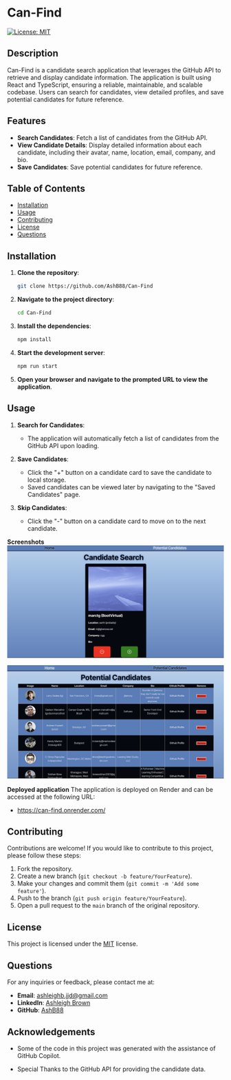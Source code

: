 # Can-Find

[![License: MIT](https://img.shields.io/badge/License-MIT-yellow.svg)](https://opensource.org/licenses/MIT)

## Description
Can-Find is a candidate search application that leverages the GitHub API to retrieve and display candidate information. The application is built using React and TypeScript, ensuring a reliable, maintainable, and scalable codebase. Users can search for candidates, view detailed profiles, and save potential candidates for future reference.

## Features

- **Search Candidates**: Fetch a list of candidates from the GitHub API.
- **View Candidate Details**: Display detailed information about each candidate, including their avatar, name, location, email, company, and bio.
- **Save Candidates**: Save potential candidates for future reference.

## Table of Contents
- [Installation](#installation)
- [Usage](#usage)
- [Contributing](#contributing)
- [License](#license)
- [Questions](#questions)

## Installation
1. **Clone the repository**:
    ```sh
    git clone https://github.com/AshB88/Can-Find
    ```
2. **Navigate to the project directory**:
    ```sh
    cd Can-Find
    ```
3. **Install the dependencies**:
    ```sh
    npm install
    ```
4. **Start the development server**:
    ```sh
    npm run start
    ```
5. **Open your browser and navigate to the prompted URL to view the application**.

## Usage

1. **Search for Candidates**:
    * The application will automatically fetch a list of candidates from the GitHub API upon loading.  

2. **Save Candidates**:
    * Click the "+" button on a candidate card to save the candidate to local storage.  
    * Saved candidates can be viewed later by navigating to the "Saved Candidates" page.  

3. **Skip Candidates**:
    * Click the "-" button on a candidate card to move on to the next candidate.  

**Screenshots**
![Can-Find Home Page](./src/assets/Can-Find%20Home.png)

![Can-Find Saved Candidates Page](./src/assets/Can-Find%20Saved.png)

**Deployed application**
The application is deployed on Render and can be accessed at the following URL:  
* https://can-find.onrender.com/



## Contributing
Contributions are welcome! If you would like to contribute to this project, please follow these steps:

  1. Fork the repository.
  2. Create a new branch (`git checkout -b feature/YourFeature`).
  3. Make your changes and commit them (`git commit -m 'Add some feature'`).
  4. Push to the branch (`git push origin feature/YourFeature`).
  5. Open a pull request to the `main` branch of the original repository.

## License
This project is licensed under the [MIT](https://opensource.org/licenses/MIT) license.

## Questions
For any inquiries or feedback, please contact me at:
- **Email**: ashleighb.jjd@gmail.com
- **LinkedIn**: [Ashleigh Brown](https://www.linkedin.com/in/ashleigh-brown-42981834a/)
- **GitHub**: [AshB88](https://github.com/AshB88)

## Acknowledgements
* Some of the code in this project was generated with the assistance of GitHub Copilot.  

* Special Thanks to the GitHub API for providing the candidate data.